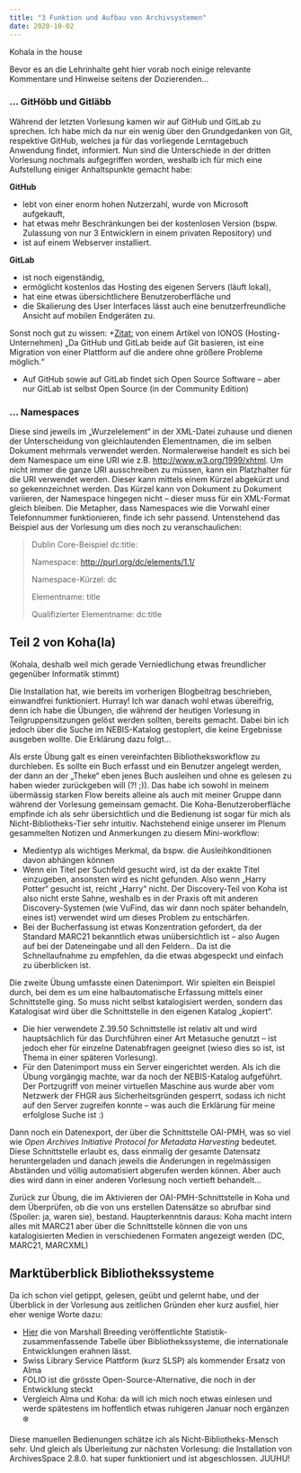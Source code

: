 ```yaml
---
title: "3 Funktion und Aufbau von Archivsystemen"
date: 2020-10-02
---
```

Kohala in the house

Bevor es an die Lehrinhalte geht hier vorab noch einige relevante Kommentare und Hinweise seitens der Dozierenden…

### … GitHöbb und Gitläbb
Während der letzten Vorlesung kamen wir auf GitHub und GitLab zu sprechen. Ich habe mich da nur ein wenig über den Grundgedanken von Git, respektive GitHub, welches ja für das vorliegende Lerntagebuch Anwendung findet, informiert. Nun sind die Unterschiede in der dritten Vorlesung nochmals aufgegriffen worden, weshalb ich für mich eine Aufstellung einiger Anhaltspunkte gemacht habe:

**GitHub**
+ lebt von einer enorm hohen Nutzerzahl, wurde von Microsoft aufgekauft,
+ hat etwas mehr Beschränkungen bei der kostenlosen Version (bspw. Zulassung von nur 3 Entwicklern in einem privaten Repository) und
+ ist auf einem Webserver installiert.

**GitLab**
+ ist noch eigenständig,
+ ermöglicht kostenlos das Hosting des eigenen Servers (läuft lokal),
+ hat eine etwas übersichtlichere Benutzeroberfläche und
+ die Skalierung des User Interfaces lässt auch eine benutzerfreundliche Ansicht auf mobilen Endgeräten zu.

Sonst noch gut zu wissen: 
+[Zitat:](https://www.ionos.de/digitalguide/websites/web-entwicklung/gitlab-vs-github/) von einem Artikel von IONOS (Hosting-Unternehmen) „Da GitHub und GitLab beide auf Git basieren, ist eine Migration von einer Plattform auf die andere ohne größere Probleme möglich.“   
+ Auf GitHub sowie auf GitLab findet sich Open Source Software – aber nur GitLab ist selbst Open Source (in der Community Edition)

### … Namespaces
Diese sind jeweils im „Wurzelelement“ in der XML-Datei zuhause und dienen der Unterscheidung von gleichlautenden Elementnamen, die im selben Dokument mehrmals verwendet werden. Normalerweise handelt es sich bei dem Namespace um eine URI wie z.B. http://www.w3.org/1999/xhtml. Um nicht immer die ganze URI ausschreiben zu müssen, kann ein Platzhalter für die URI verwendet werden. Dieser kann mittels einem Kürzel abgekürzt und so gekennzeichnet werden. Das Kürzel kann von Dokument zu Dokument variieren, der Namespace hingegen nicht – dieser muss für ein XML-Format gleich bleiben. Die Metapher, dass Namespaces wie die Vorwahl einer Telefonnummer funktionieren, finde ich sehr passend. Untenstehend das Beispiel aus der Vorlesung um dies noch zu veranschaulichen:
> Dublin Core-Beispiel dc:title:
>
> Namespace: http://purl.org/dc/elements/1.1/
>
> Namespace-Kürzel: dc
>
> Elementname: title
>
> Qualifizierter Elementname: dc:title


## Teil 2 von Koha(la)
(Kohala, deshalb weil mich gerade Verniedlichung etwas freundlicher gegenüber Informatik stimmt) 

Die Installation hat, wie bereits im vorherigen Blogbeitrag beschrieben, einwandfrei funktioniert. Hurray! Ich war danach wohl etwas übereifrig, denn ich habe die Übungen, die während der heutigen Vorlesung in Teilgruppensitzungen gelöst werden sollten, bereits gemacht. Dabei bin ich jedoch über die Suche im NEBIS-Katalog gestoplert, die keine Ergebnisse ausgeben wollte. Die Erklärung dazu folgt…

Als erste Übung galt es einen vereinfachten Bibliotheksworkflow zu durchleben. Es sollte ein Buch erfasst und ein Benutzer angelegt werden, der dann an der „Theke“ eben jenes Buch ausleihen und ohne es gelesen zu haben wieder zurückgeben will (?! ;)). Das habe ich sowohl in meinem übermässig starken Flow bereits alleine als auch mit meiner Gruppe dann während der Vorlesung gemeinsam gemacht. Die Koha-Benutzeroberfläche empfinde ich als sehr übersichtlich und die Bedienung ist sogar für mich als Nicht-Bibliotheks-Tier sehr intuitiv. Nachstehend einige unserer im Plenum gesammelten Notizen und Anmerkungen zu diesem Mini-workflow:

+ Medientyp als wichtiges Merkmal, da bspw. die Ausleihkonditionen davon abhängen können
+ Wenn ein Titel per Suchfeld gesucht wird, ist da der exakte Titel einzugeben, ansonsten wird es nicht gefunden. Also wenn „Harry Potter“ gesucht ist, reicht „Harry“ nicht. Der Discovery-Teil von Koha ist also nicht erste Sahne, weshalb es in der Praxis oft mit anderen Discovery-Systemen (wie VuFind, das wir dann noch später behandeln, eines ist) verwendet wird um dieses Problem zu entschärfen.
+ Bei der Bucherfassung ist etwas Konzentration gefordert, da der Standard MARC21 bekanntlich etwas unübersichtlich ist – also Augen auf bei der Dateneingabe und all den Feldern.. Da ist die Schnellaufnahme zu empfehlen, da die etwas abgespeckt und einfach zu überblicken ist.

Die zweite Übung umfasste einen Datenimport. Wir spielten ein Beispiel durch, bei dem es um eine halbautomatische Erfassung mittels einer Schnittstelle ging. So muss nicht selbst katalogisiert werden, sondern das Katalogisat wird über die Schnittstelle in den eigenen Katalog „kopiert“.
+ Die hier verwendete Z.39.50 Schnittstelle ist relativ alt und wird hauptsächlich für das Durchführen einer Art Metasuche genutzt – ist jedoch eher für einzelne Datenabfragen geeignet (wieso dies so ist, ist Thema in einer späteren Vorlesung).
+ Für den Datenimport muss ein Server eingerichtet werden. Als ich die Übung vorgängig machte, war da noch der NEBIS-Katalog aufgeführt. Der Portzugriff von meiner virtuellen Maschine aus wurde aber vom Netzwerk der FHGR aus Sicherheitsgründen gesperrt, sodass ich nicht auf den Server zugreifen konnte – was auch die Erklärung für meine erfolglose Suche ist :)

Dann noch ein Datenexport, der über die Schnittstelle OAI-PMH, was so viel wie *Open Archives Initiative Protocol for Metadata Harvesting* bedeutet. Diese Schnittstelle erlaubt es, dass einmalig der gesamte Datensatz heruntergeladen und danach jeweils die Änderungen in regelmässigen Abständen und völlig automatisiert abgerufen werden können. Aber auch dies wird dann in einer anderen Vorlesung noch vertieft behandelt…

Zurück zur Übung, die im Aktivieren der OAI-PMH-Schnittstelle in Koha und dem Überprüfen, ob die von uns erstellen Datensätze so abrufbar sind (Spoiler: ja, waren sie), bestand. Haupterkenntnis daraus: Koha macht intern alles mit MARC21  aber über die Schnittstelle können die von uns katalogisierten Medien in verschiedenen Formaten angezeigt werden (DC, MARC21, MARCXML)

## Marktüberblick Bibliothekssysteme
Da ich schon viel getippt, gelesen, geübt und gelernt habe, und der Überblick in der Vorlesung aus zeitlichen Gründen eher kurz ausfiel, hier eher wenige Worte dazu:
+ [Hier](https://americanlibrariesmagazine.org/wp-content/uploads/2020/04/charts-for-2020-Library-Systems-Report.pdf) die von Marshall Breeding veröffentlichte Statistik-zusammenfassende Tabelle über Bibliothekssysteme, die internationale Entwicklungen erahnen lässt.
+ Swiss Library Service Plattform (kurz SLSP) als kommender Ersatz von Alma
+ FOLIO ist die grösste Open-Source-Alternative, die noch in der Entwicklung steckt
+ Vergleich Alma und Koha: da will ich mich noch etwas einlesen und werde spätestens im hoffentlich etwas ruhigeren Januar noch ergänzen :snowflake:

Diese manuellen Bedienungen schätze ich als Nicht-Bibliotheks-Mensch sehr. Und gleich als Überleitung zur nächsten Vorlesung: die Installation von ArchivesSpace 2.8.0. hat super funktioniert und ist abgeschlossen. JUUHU!

